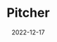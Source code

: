 ---
title: Pitcher
description: Creates presentations from markdown
date: 2022-12-17
language: go
source: https://github.com/jonot-cyber/pitcher
link: https://jonot.me/pitcher
---